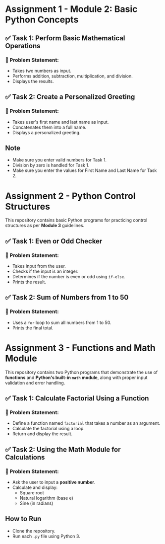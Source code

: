 # Assignment 1 - Module 2: Basic Python Concepts

## ✅ Task 1: Perform Basic Mathematical Operations

### 📌 Problem Statement:
- Takes two numbers as input.
- Performs addition, subtraction, multiplication, and division.
- Displays the results.

## ✅ Task 2: Create a Personalized Greeting

### 📌 Problem Statement:
- Takes user's first name and last name as input.
- Concatenates them into a full name.
- Displays a personalized greeting.

## Note
- Make sure you enter valid numbers for Task 1.
- Division by zero is handled for Task 1.
- Make sure you enter the values for First Name and Last Name for Task 2.

# Assignment 2 - Python Control Structures

This repository contains basic Python programs for practicing control structures as per **Module 3** guidelines.

## ✅ Task 1: Even or Odd Checker

### 📌 Problem Statement:
- Takes input from the user.
- Checks if the input is an integer.
- Determines if the number is even or odd using `if-else`.
- Prints the result.

## ✅ Task 2: Sum of Numbers from 1 to 50

### 📌 Problem Statement:
- Uses a `for` loop to sum all numbers from 1 to 50.
- Prints the final total.

# Assignment 3 - Functions and Math Module
This repository contains two Python programs that demonstrate the use of **functions** and **Python's built-in `math` module**, along with proper input validation and error handling.

## ✅ Task 1: Calculate Factorial Using a Function

### 📌 Problem Statement:
- Define a function named `factorial` that takes a number as an argument.
- Calculate the factorial using a loop.
- Return and display the result.

## ✅ Task 2: Using the Math Module for Calculations

### 📌 Problem Statement:
- Ask the user to input a **positive number**.
- Calculate and display:
  - Square root
  - Natural logarithm (base e)
  - Sine (in radians)

## How to Run
- Clone the repository.
- Run each `.py` file using Python 3.